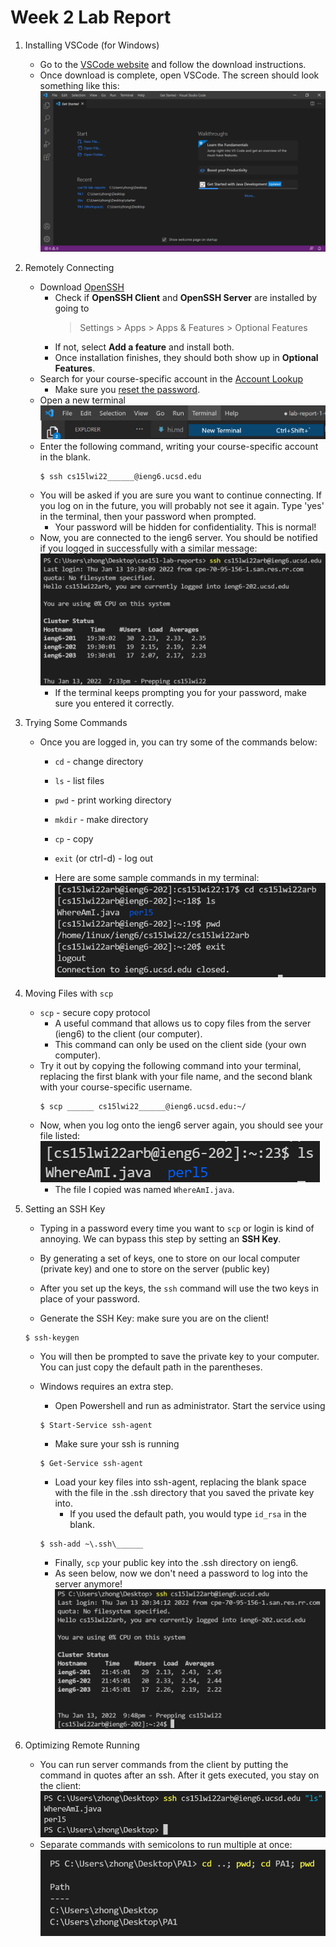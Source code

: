 # Week 2 Lab Report

1. Installing VSCode (for Windows)
    * Go to the [VSCode website](https://code.visualstudio.com/) and follow the download instructions.
    * Once download is complete, open VSCode. The screen should look something like this: ![Image1](vschomescreen.png)

2. Remotely Connecting
    * Download [OpenSSH](https://docs.microsoft.com/en-us/windows-server/administration/openssh/openssh_install_firstuse)
        * Check if **OpenSSH Client** and **OpenSSH Server** are installed by going to  
            > Settings > Apps > Apps & Features > Optional Features
        * If not, select **Add a feature** and install both.
        * Once installation finishes, they should both show up in **Optional Features**.
    * Search for your course-specific account in the [Account Lookup](https://sdacs.ucsd.edu/~icc/index.php)
        * Make sure you [reset the password](https://password.ucsd.edu/).
    * Open a new terminal ![Image2](newterminal.png)
    * Enter the following command, writing your course-specific account in the blank.
        ```
        $ ssh cs15lwi22______@ieng6.ucsd.edu 
        ```
    * You will be asked if you are sure you want to continue connecting. If you log on in the future, you will probably not see it again. Type 'yes' in the terminal, then your password when prompted.
        * Your password will be hidden for confidentiality. This is normal!
    * Now, you are connected to the ieng6 server. You should be notified if you logged in successfully with a similar message: ![Image3](successfullogin.png)
        * If the terminal keeps prompting you for your password, make sure you entered it correctly.

3. Trying Some Commands
    * Once you are logged in, you can try some of the commands below:
        * `cd` - change directory
        * `ls` - list files
        * `pwd` - print working directory
        * `mkdir` - make directory
        * `cp` - copy
        * `exit` (or ctrl-d) - log out

        * Here are some sample commands in my terminal: 
        ![Image4](commands.png)           

4. Moving Files with `scp`
    * `scp` - secure copy protocol
        * A useful command that allows us to copy files from the server (ieng6) to the client (our computer).
        * This command can only be used on the client side (your own computer).
    * Try it out by copying the following command into your terminal, replacing the first blank with your file name, and the second blank with your course-specific username.
        ```
        $ scp ______ cs15lwi22______@ieng6.ucsd.edu:~/
        ```
    * Now, when you log onto the ieng6 server again, you should see your file listed: ![Image5](scpfile.png) 
        * The file I copied was named `WhereAmI.java`.

5. Setting an SSH Key
    * Typing in a password every time you want to `scp` or login is kind of annoying. We can bypass this step by setting an **SSH Key**.
    * By generating a set of keys, one to store on our local computer (private key) and one to store on the server (public key)
    * After you set up the keys, the `ssh` command will use the two keys in place of your password.

    * Generate the SSH Key: make sure you are on the client!
    ```
    $ ssh-keygen
    ```
    * You will then be prompted to save the private key to your computer. You can just copy the default path in the parentheses. 

    * Windows requires an extra step.
        * Open Powershell and run as administrator. Start the service using 
        ```
        $ Start-Service ssh-agent
        ```
        * Make sure your ssh is running 
        ```
        $ Get-Service ssh-agent
        ```
        * Load your key files into ssh-agent, replacing the blank space with the file in the .ssh directory that you saved the private key into.
            * If you used the default path, you would type `id_rsa` in the blank.
        ```
        $ ssh-add ~\.ssh\______
        ```
        * Finally, `scp` your public key into the .ssh directory on ieng6. 
        * As seen below, now we don't need a password to log into the server anymore! ![Image6](sshkey.png)

6. Optimizing Remote Running
    * You can run server commands from the client by putting the command in quotes after an ssh. After it gets executed, you stay on the client:
    ![Image7](remoteexit.png)
    * Separate commands with semicolons to run multiple at once:
    ![Image8](manycommand.png)